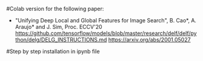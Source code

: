 #Colab version for the following paper:
-  "Unifying Deep Local and Global Features for Image Search",
  B. Cao*, A. Araujo* and J. Sim,
  Proc. ECCV'20
  https://github.com/tensorflow/models/blob/master/research/delf/delf/python/delg/DELG_INSTRUCTIONS.md
  https://arxiv.org/abs/2001.05027

#Step by step installation in ipynb file

